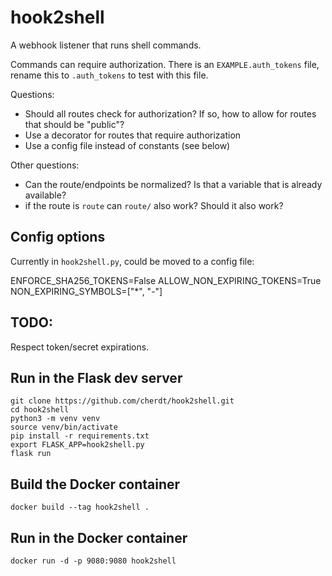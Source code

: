 hook2shell
==========

A webhook listener that runs shell commands.

Commands can require authorization. There is an `EXAMPLE.auth_tokens` file, rename this to `.auth_tokens` to test with this file.

Questions:

* Should all routes check for authorization? If so, how to allow for routes that should be "public"?
* Use a decorator for routes that require authorization
* Use a config file instead of constants (see below)

Other questions:

* Can the route/endpoints be normalized? Is that a variable that is already available?
* if the route is `route` can `route/` also work? Should it also work?

Config options
--------------

Currently in `hook2shell.py`, could be moved to a config file:

   ENFORCE_SHA256_TOKENS=False
   ALLOW_NON_EXPIRING_TOKENS=True
   NON_EXPIRING_SYMBOLS=["*", "-"]

TODO:
-----

Respect token/secret expirations.

Run in the Flask dev server
---------------------------

    git clone https://github.com/cherdt/hook2shell.git 
    cd hook2shell
    python3 -m venv venv
    source venv/bin/activate
    pip install -r requirements.txt
    export FLASK_APP=hook2shell.py
    flask run

Build the Docker container
--------------------------

    docker build --tag hook2shell .

Run in the Docker container
---------------------------

    docker run -d -p 9080:9080 hook2shell

